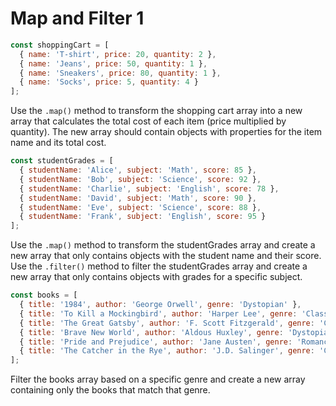 # Map and Filter 1

``` Javascript
const shoppingCart = [
  { name: 'T-shirt', price: 20, quantity: 2 },
  { name: 'Jeans', price: 50, quantity: 1 },
  { name: 'Sneakers', price: 80, quantity: 1 },
  { name: 'Socks', price: 5, quantity: 4 }
];
```

Use the `.map()` method to transform the shopping cart array into a new array that calculates the total cost of each item (price multiplied by quantity). The new array should contain objects with properties for the item name and its total cost.

``` Javascript
const studentGrades = [
  { studentName: 'Alice', subject: 'Math', score: 85 },
  { studentName: 'Bob', subject: 'Science', score: 92 },
  { studentName: 'Charlie', subject: 'English', score: 78 },
  { studentName: 'David', subject: 'Math', score: 90 },
  { studentName: 'Eve', subject: 'Science', score: 88 },
  { studentName: 'Frank', subject: 'English', score: 95 }
];
```

Use the `.map()` method to transform the studentGrades array and create a new array that only contains objects with the student name and their score.
Use the `.filter()` method to filter the studentGrades array and create a new array that only contains objects with grades for a specific subject.

``` Javascript
const books = [
  { title: '1984', author: 'George Orwell', genre: 'Dystopian' },
  { title: 'To Kill a Mockingbird', author: 'Harper Lee', genre: 'Classic' },
  { title: 'The Great Gatsby', author: 'F. Scott Fitzgerald', genre: 'Classic' },
  { title: 'Brave New World', author: 'Aldous Huxley', genre: 'Dystopian' },
  { title: 'Pride and Prejudice', author: 'Jane Austen', genre: 'Romance' },
  { title: 'The Catcher in the Rye', author: 'J.D. Salinger', genre: 'Coming-of-age' }
];
```

Filter the books array based on a specific genre and create a new array containing only the books that match that genre.